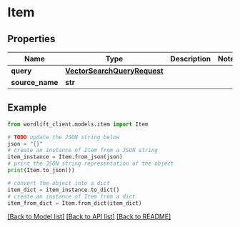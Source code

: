 # Item


## Properties

Name | Type | Description | Notes
------------ | ------------- | ------------- | -------------
**query** | [**VectorSearchQueryRequest**](VectorSearchQueryRequest.md) |  | 
**source_name** | **str** |  | 

## Example

```python
from wordlift_client.models.item import Item

# TODO update the JSON string below
json = "{}"
# create an instance of Item from a JSON string
item_instance = Item.from_json(json)
# print the JSON string representation of the object
print(Item.to_json())

# convert the object into a dict
item_dict = item_instance.to_dict()
# create an instance of Item from a dict
item_from_dict = Item.from_dict(item_dict)
```
[[Back to Model list]](../README.md#documentation-for-models) [[Back to API list]](../README.md#documentation-for-api-endpoints) [[Back to README]](../README.md)


